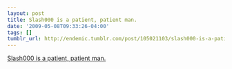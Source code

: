 ```yaml
---
layout: post
title: Slash000 is a patient, patient man.
date: '2009-05-08T09:33:26-04:00'
tags: []
tumblr_url: http://endemic.tumblr.com/post/105021103/slash000-is-a-patient-patient-man
---
```

[Slash000 is a patient, patient man.](http://duke.a-13.net/)  
